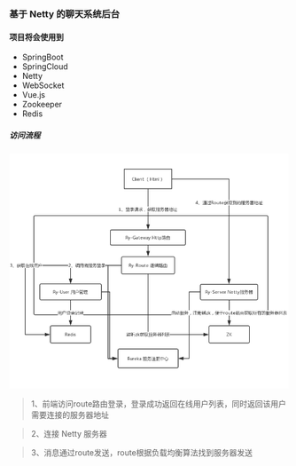 ### 基于 Netty 的聊天系统后台

#### 项目将会使用到
- SpringBoot
- SpringCloud
- Netty
- WebSocket
- Vue.js
- Zookeeper
- Redis

##### 访问流程
![avatar](resource/process.jpg)

> 1、前端访问route路由登录，登录成功返回在线用户列表，同时返回该用户需要连接的服务器地址

> 2、连接 Netty 服务器

> 3、消息通过route发送，route根据负载均衡算法找到服务器发送